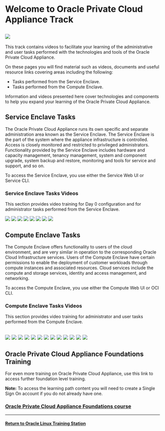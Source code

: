 
# Welcome to Oracle Private Cloud Appliance Track
![](../common/images/PCA_header4.png)
---
This track contains videos to facilitate your learning of the administrative and user tasks performed with the technologies and tools of the Oracle Private Cloud Appliance.

On these pages you will find material such as videos, documents and useful resource links covering areas including the following:
- Tasks performed from the Service Enclave.
- Tasks performed from the Compute Enclave.

Information and videos presented here cover technologies and components to help you expand your learning of the Oracle Private Cloud Appliance.

## Service Enclave Tasks
The Oracle Private Cloud Appliance runs its own specific and separate administration area known as the Service Enclave. The Service Enclave is the part of the system where the appliance infrastructure is controlled. Access is closely monitored and restricted to privileged administrators. Functionality provided by the Service Enclave includes hardware and capacity management, tenancy management, system and component upgrade, system backup and restore, monitoring and tools for service and support, and so on.

To access the Service Enclave, you use either the Service Web UI or Service CLI.

### Service Enclave Tasks Videos
This section provides video training for Day 0 configuration and for administrator tasks performed from the Service Enclave.

[![](../common/images/day0pca_tmp.png)](https://youtu.be/pkeW3uqt11w)
[![](../common/images/servclipca_tmp.png)](https://youtu.be/zgX87aB32qw)
[![](../common/images/authgrppca_tmp.png)](https://youtu.be/QCsCyFWPea0)
[![](../common/images/compnodpca_tmp.png)](https://youtu.be/aQlRAYuLMwo)
[![](../common/images/tenancypca_tmp.png)](https://youtu.be/LBN5NHbpEnk)
[![](../common/images/grafanapca_tmp.png)](https://youtu.be/humJ2jiovBs)
[![](../common/images/lokipca_tmp.png)](https://youtu.be/HiGz8ruDtas)
[![](../common/images/alertspca_tmp.png)](https://youtu.be/Qmj_V8TAQXs)

## Compute Enclave Tasks
The Compute Enclave offers functionality to users of the cloud environment, and are very similar in operation to the corresponding Oracle Cloud Infrastructure services. Users of the Compute Enclave have certain permissions to enable the deployment of customer workloads through compute instances and associated resources. Cloud services include the compute and storage services, identity and access management, and networking.

To access the Compute Enclave, you use either the Compute Web UI or OCI CLI.

### Compute Enclave Tasks Videos
This section provides video training for administrator and user tasks performed from the Compute Enclave.

[![](../common/images/instociclipca_tmp.png)](https://youtu.be/SNtGCBl_yZE)
[![](../common/images/confociclipca_tmp.png)](https://youtu.be/x2iWGXIa-rQ)
[![](../common/images/usergrppca_tmp.png)](https://youtu.be/D0CxmJ6pn4U)
[![](../common/images/pca_comp_pol_tmp.png)](https://youtu.be/KV4sQOWXab8)
[![](../common/images/createvcnpca_tmp.png)](https://youtu.be/OCasg_HQ3LI)
[![](../common/images/compinstpca_tmp.png)](https://youtu.be/lxD2w1Chyxg)
[![](../common/images/instconfpca_tmp.png)](https://youtu.be/B4aW0hzDfc4)
[![](../common/images/federatingpca_tmp.png)](https://youtu.be/tsBn5UQSJ24)
[![](../common/images/trustedrelypca_tmp.png)](https://youtu.be/wWm4TrPoEtI)
[![](../common/images/sscpca_tmp.png)](https://youtu.be/uZcQk0pUe3s)
[![](../common/images/instpoolpca_tmp.png)](https://youtu.be/VfSKX7WxNX8)
[![](../common/images/blkvolpca_tmp.png)](https://youtu.be/s5N6mGxUNew)
[![](../common/images/bootvolpca_tmp.png)](https://youtu.be/Vo4119i8HsU)
---
## Oracle Private Cloud Appliance Foundations Training   
For even more training on Oracle Private Cloud Appliance, use this link to access further foundation level training.   

<b>Note:</b> To access the learning path content you will need to create a Single Sign On account if you do not already have one.   

### [Oracle Private Cloud Appliance Foundations course](https://www.oracle.com/goto/pcafoundations)
---
#### [Return to Oracle Linux Training Station](../README.md)
